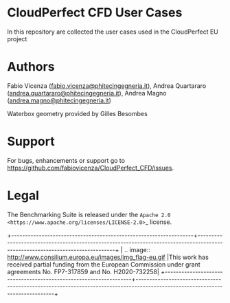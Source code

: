 # CloudPerfect CFD User Cases
In this repository are collected the user cases used in the CloudPerfect EU project

# Authors

Fabio Vicenza (fabio.vicenza@phitecingegneria.it), Andrea Quartararo (andrea.quartararo@phitecingegneria.it), Andrea Magno (andrea.magno@phitecingegneria.it)

Waterbox geometry provided by Gilles Besombes

# Support

For bugs, enhancements or support go to https://github.com/fabiovicenza/CloudPerfect_CFD/issues.

Legal
=====
The Benchmarking Suite is released under the `Apache 2.0 <https://www.apache.org/licenses/LICENSE-2.0>`_ license.


+------------------------------------------------------------------+------------------------------------------------------------------------------------------------------------------------------+
| .. image:: http://www.consilium.europa.eu/images/img_flag-eu.gif |This work has received partial funding from the European Commission under grant agreements No. FP7-317859 and No. H2020-732258|
+------------------------------------------------------------------+------------------------------------------------------------------------------------------------------------------------------+
